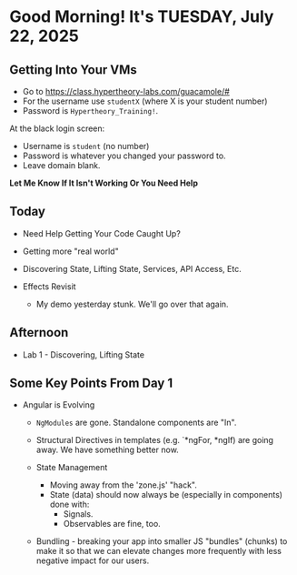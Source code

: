 # Good Morning! It's TUESDAY, July 22, 2025

## Getting Into Your VMs

- Go to https://class.hypertheory-labs.com/guacamole/#
- For the username use `studentX` (where X is your student number)
- Password is `Hypertheory_Training!`.

At the black login screen:
- Username is `student` (no number)
- Password is whatever you changed your password to.
- Leave domain blank.

**Let Me Know If It Isn't Working Or You Need Help**

## Today

- Need Help Getting Your Code Caught Up?
- Getting more "real world" 
- Discovering State, Lifting State, Services, API Access, Etc.

- Effects Revisit
    - My demo yesterday stunk. We'll go over that again.


## Afternoon

- Lab 1 - Discovering, Lifting State

## Some Key Points From Day 1

- Angular is Evolving
    - `NgModules` are gone. Standalone components are "In".
    - Structural Directives in templates (e.g. `*ngFor, *ngIf) are going away. We have something better now.
    - State Management
        - Moving away from the 'zone.js' "hack".
        - State (data) should now always be (especially in components) done with:
            - Signals. 
            - Observables are fine, too.

    - Bundling - breaking your app into smaller JS "bundles" (chunks) to make it so that we can elevate changes more frequently with less
       negative impact for our users.



